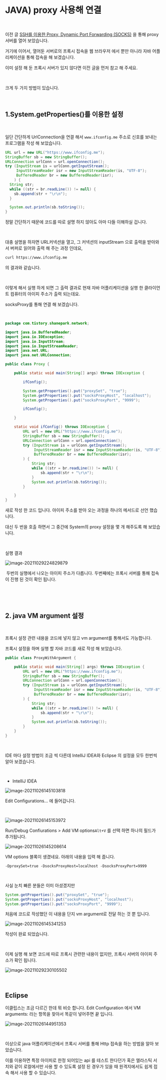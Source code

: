 # JAVA) proxy 사용해 연결

​		

이전 글 [SSH를 이용한 Proxy, Dynamic Port Forwarding (SOCKS)](https://shanepark.tistory.com/266) 을 통해 proxy 서버를 열어 보았습니다.

거기에 이어서,  열어둔 서버로의 프록시 접속을 웹 브라우저 에서 뿐만 아니라 자바 어플리케이션을 통해 접속을 해 보겠습니다.

이미 설정 해 둔 프록시 서버가 있지 않다면 이전 글을 먼저 참고 해 주세요.

​		

크게 두 가지 방법이 있습니다.

​		

## 1.System.getProperties()를 이용한 설정

​	

일단 간단하게 UrlConnection을 연결 해서 `www.ifconfig.me` 주소로 신호를 보내는 프로그램을 작성 해 보았습니다.

```java
URL url = new URL("https://www.ifconfig.me");
StringBuffer sb = new StringBuffer();
URLConnection urlConn = url.openConnection();
try (InputStream is = urlConn.getInputStream();
     InputStreamReader isr = new InputStreamReader(is, "UTF-8");
     BufferedReader br = new BufferedReader(isr);
    ) {
  String str;
  while ((str = br.readLine()) != null) {
    sb.append(str + "\r\n");
  }

  System.out.println(sb.toString());
}
```

정말 간단하기 때문에 코드를 따로 설명 하지 않아도 아마 다들 이해하실 겁니다.

​	

대충 설명을 하자면 URL커넥션을 열고, 그 커넥션의 inputStream 으로 출력을 받아와서 버퍼로 읽어와 출력 해 주는 과정 인데요,

```bash
curl https://www.ifconfig.me
```

의 결과와 같습니다.

​	

이렇게 해서 실행 하게 되면 그 출력 결과로 현재 자바 어플리케이션을 실행 한 클라이언트 컴퓨터의 아이피 주소가 출력 되는데요.

socksProxy를 통해 연결 해 보겠습니다.

​	

```java
package com.tistory.shanepark.network;

import java.io.BufferedReader;
import java.io.IOException;
import java.io.InputStream;
import java.io.InputStreamReader;
import java.net.URL;
import java.net.URLConnection;

public class Proxy {

    public static void main(String[] args) throws IOException {

        ifConfig();

        System.getProperties().put("proxySet", "true");
        System.getProperties().put("socksProxyHost", "localhost");
        System.getProperties().put("socksProxyPort", "9999");

        ifConfig();

    }

    static void ifConfig() throws IOException {
        URL url = new URL("https://www.ifconfig.me");
        StringBuffer sb = new StringBuffer();
        URLConnection urlConn = url.openConnection();
        try (InputStream is = urlConn.getInputStream();
             InputStreamReader isr = new InputStreamReader(is, "UTF-8");
             BufferedReader br = new BufferedReader(isr);
        ) {
            String str;
            while ((str = br.readLine()) != null) {
                sb.append(str + "\r\n");
            }
            System.out.println(sb.toString());
        }

    }
}

```

새로 작성 한 코드 입니다. 아이피 주소를 받아 오는 과정을 하나의 메서드로 선언 했습니다.

대신 두 번을 호출 하면서 그 중간에 System의 proxy 설정을 몇 개 해주도록 해 보았습니다.

​	

실행 결과

![image-20211029224829879](https://raw.githubusercontent.com/Shane-Park/mdblog/main/backend/java/proxy.assets/image-20211029224829879.png)

​	두번의 실행에서 나오는 아이피 주소가 다릅니다. 두번째에는 프록시 서버를 통해 접속이 진행 된 것이 확인 됩니다.

​	

​	

## 2. java VM argument 설정

​	

프록시 설정 관련 내용을 코드에 넣지 않고 vm argument를 통해서도 가능합니다. 

프록시 설정을 하며 실행 할 자바 코드를 새로 작성 해 보았습니다.

```java
public class ProxyWithArgument {

    public static void main(String[] args) throws IOException {
        URL url = new URL("https://www.ifconfig.me");
        StringBuffer sb = new StringBuffer();
        URLConnection urlConn = url.openConnection();
        try (InputStream is = urlConn.getInputStream();
             InputStreamReader isr = new InputStreamReader(is, "UTF-8");
             BufferedReader br = new BufferedReader(isr);
        ) {
            String str;
            while ((str = br.readLine()) != null) {
                sb.append(str + "\r\n");
            }
            System.out.println(sb.toString());
        }
    }
}
```

​	

IDE 마다 설정 방법이 조금 씩 다른데 IntelliJ IDEA와 Eclipse 의 설정을 모두 한번씩 알아 보겠습니다.

​	

- IntelliJ IDEA

![image-20211026145103818](https://raw.githubusercontent.com/Shane-Park/mdblog/main/backend/java/proxy.assets/image-20211026145103818.png)

Edit Configurations... 에 들어갑니다.

​	

![image-20211026145153972](https://raw.githubusercontent.com/Shane-Park/mdblog/main/backend/java/proxy.assets/image-20211026145153972.png)

Run/Debug Confiurations > Add VM options`Alt+V` 를 선택 하면 하나의 필드가 추가됩니다.

![image-20211026145208614](https://raw.githubusercontent.com/Shane-Park/mdblog/main/backend/java/proxy.assets/image-20211026145208614.png)

VM options 블록이 생겼네요. 아래의 내용을 입력 해 줍니다.

```
-DproxySet=true -DsocksProxyHost=localhost -DsocksProxyPort=9999
```

​	

사실 눈치 빠른 분들은 이미 아셨겠지만 

```java
System.getProperties().put("proxySet", "true");
System.getProperties().put("socksProxyHost", "localhost");
System.getProperties().put("socksProxyPort", "9999");
```

처음에 코드로 작성했던 이 내용을 단지 vm argument로 전달 하는 것 뿐 입니다. 



![image-20211026145341253](https://raw.githubusercontent.com/Shane-Park/mdblog/main/backend/java/proxy.assets/image-20211026145341253.png)

작성이 완료 되었습니다.

​	

이제 실행 해 보면 코드에 따로 프록시 관련한 내용이 없지만, 프록시 서버의 아이피 주소가 확인 됩니다.

![image-20211029230105502](https://raw.githubusercontent.com/Shane-Park/mdblog/main/backend/java/proxy.assets/image-20211029230105502.png)

​	

## Eclipse

이클립스는 조금 다르긴 한데 뭐 비슷 합니다. Edit Configuration 에서 VM arguments: 라는 항목을 찾아서 똑같이 넣어주면 끝 입니다.

![image-20211026144951353](https://raw.githubusercontent.com/Shane-Park/mdblog/main/backend/java/proxy.assets/image-20211026144951353.png)

​	

이상으로 java 어플리케이션에서 프록시 서버를 통해 Http 접속을 하는 방법을 알아 보았습니다.

이를 이용하면 특정 아이피로 한정 되어있는 api 를 테스트 한다던가 혹은 엘라스틱 서치와 같이 로컬에서만 사용 할 수 있도록 설정 된 경우가 있을 때 원격지에서도 쉽게 접속 해서 사용 할 수 있습니다.


